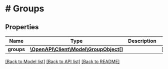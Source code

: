 # # Groups

## Properties

Name | Type | Description | Notes
------------ | ------------- | ------------- | -------------
**groups** | [**\OpenAPI\Client\Model\GroupObject[]**](GroupObject.md) |  | [optional]

[[Back to Model list]](../../README.md#models) [[Back to API list]](../../README.md#endpoints) [[Back to README]](../../README.md)
